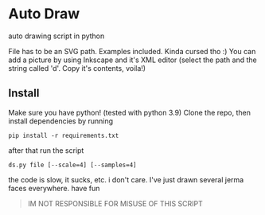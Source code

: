 # Auto Draw
auto drawing script in python
<br>

File has to be an SVG path. Examples included. Kinda cursed tho :)
You can add a picture by using Inkscape and it's XML editor (select the path and the string called 'd'. Copy it's contents, voila!)
## Install
Make sure you have python! (tested with python 3.9)
Clone the repo, then install dependencies by running
```
pip install -r requirements.txt
```
after that run the script
```
ds.py file [--scale=4] [--samples=4]
```

the code is slow, it sucks, etc. i don't care. I've just drawn several jerma faces everywhere.
have fun

> IM NOT RESPONSIBLE FOR MISUSE OF THIS SCRIPT

